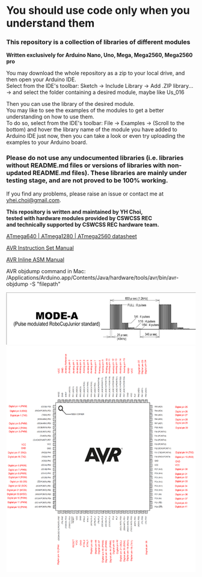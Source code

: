 # You should use code only when you understand them  
  
### This repository is a collection of libraries of different modules  
  
**Written exclusively for Arduino Nano, Uno, Mega, Mega2560, Mega2560 pro**  
  
You may download the whole repository as a zip to your local drive, and then open your Arduino IDE.  
Select from the IDE's toolbar: Sketch -> Include Library -> Add .ZIP library... -> and select the folder containing a desired module, maybe like Us_016  



Then you can use the library of the desired module.  
You may like to see the examples of the modules to get a better understanding on how to use them.  
To do so, select from the IDE's toolbar: File -> Examples -> (Scroll to the bottom) and hover the library name of the module you have added to Arduino IDE just now, then you can take a look or even try uploading the examples to your Arduino board.  



### Please do not use any undocumented libraries (i.e. libraries **without README.md files** or versions of libraries with **non-updated README.md files**). These libraries are mainly under testing stage, and are not proved to be 100% working.  



If you find any problems, please raise an issue or contact me at yhei.choi@gmail.com.  
  
**This repository is written and maintained by YH Choi,**  
**tested with hardware modules provided by CSWCSS REC**  
**and technically supported by CSWCSS REC hardware team.**  
  
[ATmega640 | ATmega1280 | ATmega2560 datasheet](https://ww1.microchip.com/downloads/en/devicedoc/atmel-2549-8-bit-avr-microcontroller-atmega640-1280-1281-2560-2561_datasheet.pdf)  
  
[AVR Instruction Set Manual](http://ww1.microchip.com/downloads/en/devicedoc/atmel-0856-avr-instruction-set-manual.pdf)  
  
[AVR Inline ASM Manual](https://www.nongnu.org/avr-libc/user-manual/inline_asm.html)
  
AVR objdump command in Mac: /Applications/Arduino.app/Contents/Java/hardware/tools/avr/bin/avr-objdump -S "filepath"
  
![](./Ningor_ir/ball_pulse_graph.png)
![](./pinout_diagrams/ATmega2560_pinout_2.png)